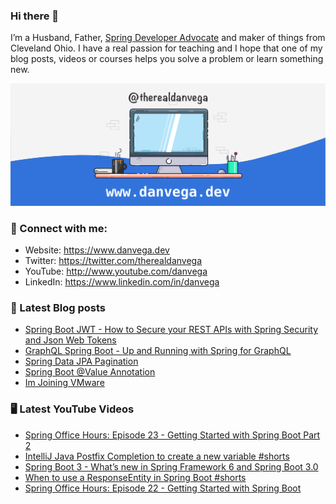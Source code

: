 ### Hi there 👋

I’m a Husband, Father, [Spring Developer Advocate](https://tanzu.vmware.com/developer/advocates/) and maker of things from Cleveland Ohio. I have a real passion for teaching and I hope that one of my blog posts, videos or courses helps you solve a problem or learn something new.

![Profile Header](./github_profile_header.png)

### 🤝 Connect with me:

- Website: https://www.danvega.dev
- Twitter: https://twitter.com/therealdanvega
- YouTube: http://www.youtube.com/danvega
- LinkedIn: https://www.linkedin.com/in/danvega

### 📝 Latest Blog posts

<!-- BLOG-POST-LIST:START -->
- [Spring Boot JWT - How to Secure your REST APIs with Spring Security and Json Web Tokens](https://www.danvega.dev/blog/2022/09/06/spring-security-jwt)
- [GraphQL Spring Boot - Up and Running with Spring for GraphQL](https://www.danvega.dev/blog/2022/05/17/spring-for-graphql)
- [Spring Data JPA Pagination](https://www.danvega.dev/blog/2022/05/12/spring-data-jpa-pagination)
- [Spring Boot @Value Annotation](https://www.danvega.dev/blog/2022/05/11/spring-boot-value-annotation)
- [Im Joining VMware](https://www.danvega.dev/blog/2022/01/24/im-joining-vmware)
<!-- BLOG-POST-LIST:END -->

### 🖥 Latest YouTube Videos

<!-- YOUTUBE:START -->
- [Spring Office Hours: Episode 23 - Getting Started with Spring Boot Part 2](https://www.youtube.com/watch?v=Rx-qq3likgM)
- [IntelliJ Java Postfix Completion to create a new variable #shorts](https://www.youtube.com/watch?v=wOYTJLQ0xNM)
- [Spring Boot 3 - What’s new in Spring Framework 6 and Spring Boot 3.0](https://www.youtube.com/watch?v=TR254zh-f3c)
- [When to use a ResponseEntity in Spring Boot #shorts](https://www.youtube.com/watch?v=DvOGJDL6-98)
- [Spring Office Hours: Episode 22 - Getting Started with Spring Boot](https://www.youtube.com/watch?v=OtaQZij3emQ)
<!-- YOUTUBE:END -->
